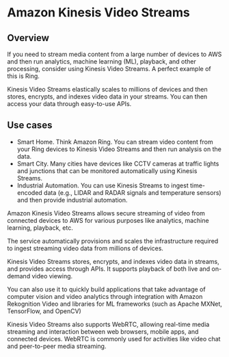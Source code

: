 # Amazon Kinesis Video Streams

## Overview

If you need to stream media content from a large number of devices to AWS and then run analytics, machine learning (ML), playback, and other processing, consider using Kinesis Video Streams. A perfect example of this is Ring.

Kinesis Video Streams elastically scales to millions of devices and then stores, encrypts, and indexes video data in your streams. You can then access your data through easy-to-use APIs.


## Use cases

- Smart Home. Think Amazon Ring. You can stream video content from your Ring devices to Kinesis Video Streams and then run analysis on the data.
- Smart City. Many cities have devices like CCTV cameras at traffic lights and junctions that can be monitored automatically using Kinesis Streams.
- Industrial Automation. You can use Kinesis Streams to ingest time-encoded data (e.g., LIDAR and RADAR signals and temperature sensors) and then provide industrial automation.


Amazon Kinesis Video Streams allows secure streaming of video from connected devices to AWS for various purposes like analytics, machine learning, playback, etc.

The service automatically provisions and scales the infrastructure required to ingest streaming video data from millions of devices.

Kinesis Video Streams stores, encrypts, and indexes video data in streams, and provides access through APIs. It supports playback of both live and on-demand video viewing.

You can also use it to quickly build applications that take advantage of computer vision and video analytics through integration with Amazon Rekognition Video and libraries for ML frameworks (such as Apache MXNet, TensorFlow, and OpenCV)

Kinesis Video Streams also supports WebRTC, allowing real-time media streaming and interaction between web browsers, mobile apps, and connected devices. WebRTC is commonly used for activities like video chat and peer-to-peer media streaming.
